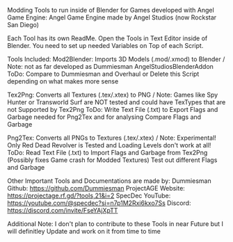 Modding Tools to run inside of Blender for Games developed with Angel Game Engine:
Angel Game Engine made by Angel Studios (now Rockstar San Diego)

Each Tool has its own ReadMe.
Open the Tools in Text Editor inside of Blender.
You need to set up needed Variables on Top of each Script.

Tools Included:
Mod2Blender:  Imports 3D Models (.mod/.xmod) to Blender / Note: not as far developed as Dummiesman AngelStudiosBlenderAddon
ToDo:         Compare to Dummiesman and Overhaul or Delete this Script depending on what makes more sense

Tex2Png:      Converts all Textures (.tex/.xtex) to PNG / Note: Games like Spy Hunter or Transworld Surf are NOT tested and could have TexTypes that are not Supported by Tex2Png
ToDo:         Write Text File (.txt) to Export Flags and Garbage needed for Png2Tex and for analysing
              Compare Flags and Garbage

Png2Tex:      Converts all PNGs to Textures (.tex/.xtex) / Note: Experimental! Only Red Dead Revolver is Tested and Loading Levels don't work at all!
ToDo:         Read Text File (.txt) to Import Flags and Garbage from Tex2Png (Possibly fixes Game crash for Modded Textures)
              Test out different Flags and Garbage

Other Important Tools and Documentations are made by:
Dummiesman   Github:  https://github.com/Dummiesman
ProjectAGE   Website: https://projectage.rf.gd/?tools,21&i=2
SpecDec      YouTube: https://youtube.com/@specdec?si=n7p1M2Rxi6kxo7Ss   Discord: https://discord.com/invite/FseYAjXpTT

Additional Note: I don't plan to contribute to these Tools in near Future but I will definitley Update and work on it from time to time
